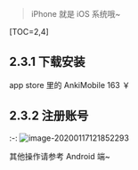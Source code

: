 > iPhone 就是 iOS 系统哦~

[TOC=2,4]

## 2.3.1 下载安装

app store 里的 AnkiMobile 163 ￥

## 2.3.2 注册账号

:-: ![image-20200117121852293](../.gitbook/assets/image-20200117121852293.png)

其他操作请参考 Android 端~